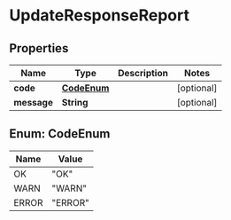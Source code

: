 

# UpdateResponseReport

## Properties

Name | Type | Description | Notes
------------ | ------------- | ------------- | -------------
**code** | [**CodeEnum**](#CodeEnum) |  |  [optional]
**message** | **String** |  |  [optional]



## Enum: CodeEnum

Name | Value
---- | -----
OK | &quot;OK&quot;
WARN | &quot;WARN&quot;
ERROR | &quot;ERROR&quot;



